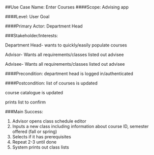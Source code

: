 ##Use Case Name: Enter Courses 
####Scope: 
Advising app

####Level: 
User Goal

####Primary Actor: 
Department Head

###Stakeholder/Interests:

Department Head- wants to quickly/easily populate courses

Advisor- Wants all requirements/classes listed out advisee

Advisee- Wants all requirements/classes listed out advisee

####Precondition: 
department head is logged in/authenticated

####Postcondition: 
list of courses is updated

course catalogue is updated

prints list to confirm

###Main Success:
1. Advisor opens class schedule editor
2. Inputs a new class including information about course ID, semester
offered (fall or spring)
3. Selects if it has prerequisites
4. Repeat 2-3 until done
5. System prints out class lists